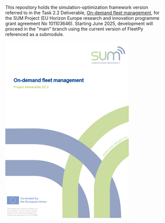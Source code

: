 This repository holds the simulation-optimization framework version referred to in the Task 2.2 Deliverable, <u>On-demand fleet management</u>, for the SUM Project (EU Horizon Europe research and innovation programme grant agreement No 101103646). Starting June 2025, development will proceed in the "main" branch using the current version of FleetPy referenced as a submodule. 

![Deliverable Cover](docs/images/deliverable_cover.png)




